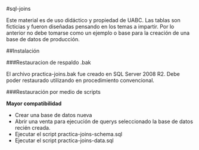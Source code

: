 #sql-joins

Este material es de uso didáctico y propiedad de UABC.  Las tablas son ficticias y fueron diseñadas pensando en los temas a impartir. Por lo anterior no debe tomarse como un ejemplo o base para la creación de una base de datos de producción.

##Instalación

###Restauracion de respaldo .bak

 El archivo practica-joins.bak fue creado en SQL Server 2008 R2. Debe poder restaurado utilizando en procedimiento convencional. 
 
###Restauración por medio de scripts

**Mayor compatibilidad**

- Crear una base de datos nueva
- Abrir una venta para ejecución de querys seleccionado la base de datos recién creada.
- Ejecutar el script practica-joins-schema.sql
- Ejecutar el script practica-joins-data.sql

 
 
